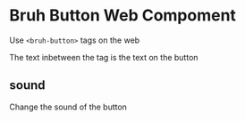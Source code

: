 # Bruh Button Web Compoment

Use `<bruh-button>` tags on the web

The text inbetween the tag is the text on the button

## sound

Change the sound of the button
